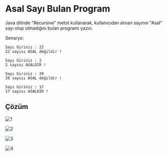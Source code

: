 # Asal Sayı Bulan Program


Java dilinde "Recursive" metot kullanarak, kullanıcıdan alınan sayının "Asal" sayı olup olmadığını bulan programı yazın.

Senaryo:

```
Sayı Giriniz : 22
22 sayısı ASAL değildir !

Sayı Giriniz : 2
2 sayısı ASALDIR !

Sayı Giriniz : 39
39 sayısı ASAL değildir !

Sayı Giriniz : 17
17 sayısı ASALDIR !
```

## Çözüm

![1](images/1.png)

![2](images/2.png)

![3](images/3.png)

![4](images/4.png)
